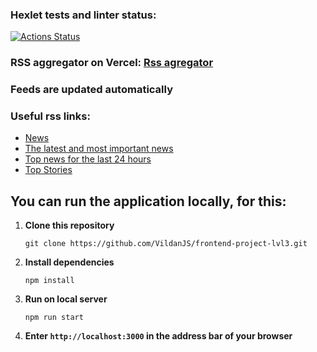 ### Hexlet tests and linter status:
[![Actions Status](https://github.com/VildanJS/frontend-project-lvl3/actions/workflows/hexlet-check.yml/badge.svg)](https://github.com/VildanJS/frontend-project-lvl3/actions)

### RSS aggregator on Vercel: [Rss agregator](https://frontend-project-lvl3-g4efoxtbz-vildanjs.vercel.app/)
### Feeds are updated automatically

### Useful rss links:

* [News](http://lenta.ru/rss/news)
* [The latest and most important news](http://lenta.ru/rss/top7)
* [Top news for the last 24 hours](http://lenta.ru/rss/last24)
* [Top Stories](http://feeds.bbci.co.uk/news/rss.xml)

## You can run the application locally, for this:

1. **Clone this repository**

   ```
   git clone https://github.com/VildanJS/frontend-project-lvl3.git

   ```
2. **Install dependencies**

   ```
   npm install

   ```
3. **Run on local server**

   ```
   npm run start

   ```
4. **Enter `http://localhost:3000` in the address bar of your browser**
